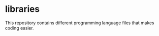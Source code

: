 # libraries
This repository contains different programming language files that makes coding easier.
